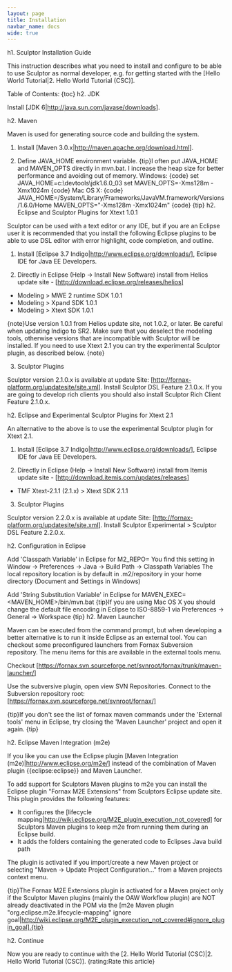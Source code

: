 ```yaml
---
layout: page
title: Installation
navbar_name: docs
wide: true
---
```

h1. Sculptor Installation Guide

This instruction describes what you need to install and configure to be able to use Sculptor as normal developer, e.g. for getting started with the [Hello World Tutorial|2. Hello World Tutorial (CSC)].

Table of Contents:
{toc}
h2. JDK

Install [JDK 6|http://java.sun.com/javase/downloads].

h2. Maven

Maven is used for generating source code and building the system.

1. Install [Maven 3.0.x|http://maven.apache.org/download.html].

2. Define JAVA_HOME environment variable.
{tip}I often put JAVA_HOME and MAVEN_OPTS directly in mvn.bat. I increase the heap size for better performance and avoiding out of memory.
Windows:
{code}
set JAVA_HOME=c:\devtools\jdk1.6.0_03
set MAVEN_OPTS=-Xms128m -Xmx1024m
{code}
Mac OS X:
{code}
JAVA_HOME=/System/Library/Frameworks/JavaVM.framework/Versions/1.6.0/Home
MAVEN_OPTS="-Xms128m -Xmx1024m"
{code}
{tip}
h2. Eclipse and Sculptor Plugins for Xtext 1.0.1

Sculptor can be used with a text editor or any IDE, but if you are an Eclipse user it is recommended that you install the following Eclipse plugins to be able to use DSL editor with error highlight, code completion, and outline.

1. Install [Eclipse 3.7 Indigo|http://www.eclipse.org/downloads/], Eclipse IDE for Java EE Developers.

2. Directly in Eclipse (Help \-> Install New Software) install from Helios update site - [http://download.eclipse.org/releases/helios]

* Modeling > MWE 2 runtime SDK 1.0.1
* Modeling > Xpand SDK 1.0.1
* Modeling > Xtext SDK 1.0.1

{note}Use version 1.0.1 from Helios update site, not 1.0.2, or later.
Be careful when updating Indigo to SR2. Make sure that you deselect the modeling tools,
otherwise versions that are incompatible with Sculptor will be installed.
If you need to use Xtext 2.1 you can try the experimental Sculptor plugin, as described below.
{note}

3. Sculptor Plugins

Sculptor version 2.1.0.x is available at update Site: [http://fornax-platform.org/updatesite/site.xml].
Install Sculptor DSL Feature 2.1.0.x.
If you are going to develop rich clients you should also install Sculptor Rich Client Feature 2.1.0.x.

h2. Eclipse and Experimental Sculptor Plugins for Xtext 2.1

An alternative to the above is to use the experimental Sculptor plugin for Xtext 2.1.

1. Install [Eclipse 3.7 Indigo|http://www.eclipse.org/downloads/], Eclipse IDE for Java EE Developers.

2. Directly in Eclipse (Help \-> Install New Software) install from Itemis update site - [http://download.itemis.com/updates/releases]

* TMF Xtext-2.1.1 (2.1.x) > Xtext SDK 2.1.1

3. Sculptor Plugins

Sculptor version 2.2.0.x is available at update Site: [http://fornax-platform.org/updatesite/site.xml].
Install Sculptor Experimental > Sculptor DSL Feature 2.2.0.x.

h2. Configuration in Eclipse

Add 'Classpath Variable' in Eclipse for M2_REPO=<your local repository location>
You find this setting in Window \-> Preferences \-> Java \-> Build Path \-> Classpath Variables
The local repository location is by default in .m2/repository in your home directory (Document and Settings in Windows)

Add 'String Substitution Variable' in Eclipse for MAVEN_EXEC=<MAVEN_HOME>/bin/mvn.bat
{tip}If you are using Mac OS X you should change the default file encoding in Eclipse to ISO-8859-1 via Preferences \-> General \-> Workspace
{tip}
h2. Maven Launcher

Maven can be executed from the command prompt, but when developing a better alternative is to run it inside Eclipse as an external tool. You can checkout some preconfigured launchers from Fornax Subversion repository. The menu items for this are available in the external tools menu.

Checkout [https://fornax.svn.sourceforge.net/svnroot/fornax/trunk/maven-launcher/]

Use the subversive plugin, open view SVN Repositories. Connect to the Subversion repository root: [https://fornax.svn.sourceforge.net/svnroot/fornax/]

{tip}If you don't see the list of fornax maven commands under the 'External tools' menu in Eclipse, try closing the 'Maven Launcher' project and open it again.
{tip}

h2. Eclipse Maven Integration (m2e)

If you like you can use the Eclipse plugin [Maven Integration (m2e)|http://www.eclipse.org/m2e/] instead of the combination of Maven plugin {{eclipse:eclipse}} and Maven Launcher.

To add support for Sculptors Maven plugins to m2e you can install the Eclipse plugin "Fornax M2E Extensions" from Sculptors Eclipse update site. This plugin provides the following features:

* It configures the [lifecycle mapping|http://wiki.eclipse.org/M2E_plugin_execution_not_covered] for Sculptors Maven plugins to keep m2e from running them during an Eclipse build. 
* It adds the folders containing the generated code to Eclipses Java build path

The plugin is activated if you import/create a new Maven project or selecting "Maven \-> Update Project Configuration..." from a Maven projects context menu.

{tip}The Fornax M2E Extensions plugin is activated for a Maven project only if the Sculptor Maven plugins (mainly the OAW Workflow plugin) are NOT already deactivated in the POM via the [m2e Maven plugin "org.eclipse.m2e.lifecycle-mapping" ignore goal|http://wiki.eclipse.org/M2E_plugin_execution_not_covered#ignore_plugin_goal].{tip}

h2. Continue

Now you are ready to continue with the [2. Hello World Tutorial (CSC)|2. Hello World Tutorial (CSC)].
{rating:Rate this article}
